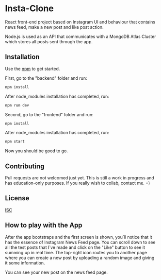 # Insta-Clone

React front-end project based on Instagram UI and behaviour that contains news feed, make a new post and like post action.

Node.js is used as an API that communicates with a MongoDB Atlas Cluster which stores all posts sent through the app.

## Installation

Use the [npm](https://www.npmjs.com/) to get started.

First, go to the "backend" folder and run:

```bash
npm install
```
After node_modules installation has completed, run:

```bash
npm run dev
```

Second, go to the "frontend" folder and run:

```bash
npm install
```
After node_modules installation has completed, run:

```bash
npm start
```

Now you should be good to go.


## Contributing
Pull requests are not welcomed just yet. This is still a work in progress and has education-only purposes. If you really wish to collab, contact me. =)

## License
[ISC](https://opensource.org/licenses/ISC)

## How to play with the App

After the app bootstraps and the first screen is shown, you´ll notice that it has the essence of Instagram News Feed page.
You can scroll down to see all the test posts that I´ve made and click on the "Like" button to see it summing up in real time.
The top-right icon routes you to another page where you can create a new post by uploading a random image and giving it some information.

You can see your new post on the news feed page.